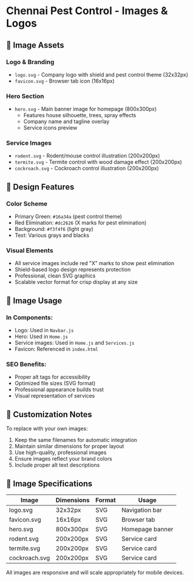 # Chennai Pest Control - Images & Logos

## 📁 Image Assets

### **Logo & Branding**
- `logo.svg` - Company logo with shield and pest control theme (32x32px)
- `favicon.svg` - Browser tab icon (16x16px)

### **Hero Section**
- `hero.svg` - Main banner image for homepage (800x300px)
  - Features house silhouette, trees, spray effects
  - Company name and tagline overlay
  - Service icons preview

### **Service Images**
- `rodent.svg` - Rodent/mouse control illustration (200x200px)
- `termite.svg` - Termite control with wood damage effect (200x200px)  
- `cockroach.svg` - Cockroach control illustration (200x200px)

## 🎨 Design Features

### **Color Scheme**
- Primary Green: `#16a34a` (pest control theme)
- Red Elimination: `#dc2626` (X marks for pest elimination)
- Background: `#f3f4f6` (light gray)
- Text: Various grays and blacks

### **Visual Elements**
- All service images include red "X" marks to show pest elimination
- Shield-based logo design represents protection
- Professional, clean SVG graphics
- Scalable vector format for crisp display at any size

## 🔄 Image Usage

### **In Components:**
- Logo: Used in `Navbar.js`
- Hero: Used in `Home.js` 
- Service images: Used in `Home.js` and `Services.js`
- Favicon: Referenced in `index.html`

### **SEO Benefits:**
- Proper alt tags for accessibility
- Optimized file sizes (SVG format)
- Professional appearance builds trust
- Visual representation of services

## 📝 Customization Notes

To replace with your own images:
1. Keep the same filenames for automatic integration
2. Maintain similar dimensions for proper layout
3. Use high-quality, professional images
4. Ensure images reflect your brand colors
5. Include proper alt text descriptions

## 🎯 Image Specifications

| Image | Dimensions | Format | Usage |
|-------|------------|--------|-------|
| logo.svg | 32x32px | SVG | Navigation bar |
| favicon.svg | 16x16px | SVG | Browser tab |
| hero.svg | 800x300px | SVG | Homepage banner |
| rodent.svg | 200x200px | SVG | Service card |
| termite.svg | 200x200px | SVG | Service card |
| cockroach.svg | 200x200px | SVG | Service card |

All images are responsive and will scale appropriately for mobile devices.
